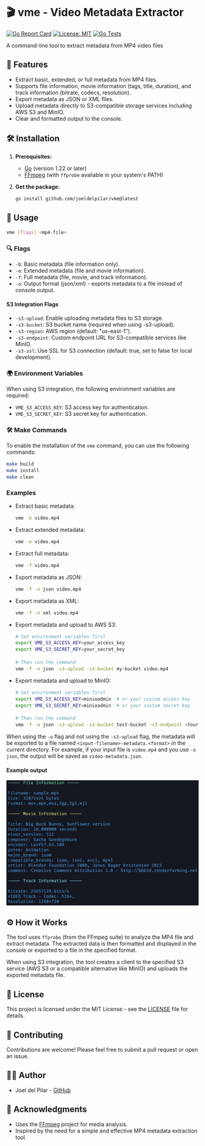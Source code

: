 # 🎬 vme - Video Metadata Extractor

[![Go Report Card](https://goreportcard.com/badge/github.com/joeldelpilar/vme)](https://goreportcard.com/report/github.com/joeldelpilar/vme)
[![License: MIT](https://img.shields.io/badge/License-MIT-yellow.svg)](https://opensource.org/licenses/MIT)
[![Go Tests](https://img.shields.io/github/actions/workflow/status/joeldelpilar/vme/go-tests.yml?branch=main&label=tests)](https://github.com/joeldelpilar/vme/actions/workflows/go-tests.yml)

A command-line tool to extract metadata from MP4 video files

## 🌟 Features

*   Extract basic, extended, or full metadata from MP4 files.
*   Supports file information, movie information (tags, title, duration), and track information (bitrate, codecs, resolution).
*   Export metadata as JSON or XML files.
*   Upload metadata directly to S3-compatible storage services including AWS S3 and MinIO.
*   Clear and formatted output to the console.

## 🛠️ Installation

1.  **Prerequisites:**
    *   [Go](https://go.dev/dl/) (version 1.22 or later)
    *   [FFmpeg](https://ffmpeg.org/download.html) (with `ffprobe` available in your system's PATH)

2.  **Get the package:**

    ```bash
    go install github.com/joeldelpilar/vme@latest
    ```

## 🚀 Usage

```bash
vme [flags] <mp4-file>
```

### 🔍 Flags

*   `-b`: Basic metadata (file information only).
*   `-e`: Extended metadata (file and movie information).
*   `-f`: Full metadata (file, movie, and track information).
*   `-o`: Output format (json/xml) - exports metadata to a file instead of console output.

#### S3 Integration Flags

*   `-s3-upload`: Enable uploading metadata files to S3 storage.
*   `-s3-bucket`: S3 bucket name (required when using -s3-upload).
*   `-s3-region`: AWS region (default: "us-east-1").
*   `-s3-endpoint`: Custom endpoint URL for S3-compatible services like MinIO.
*   `-s3-ssl`: Use SSL for S3 connection (default: true, set to false for local development).

### 🌍 Environment Variables

When using S3 integration, the following environment variables are required:

*   `VME_S3_ACCESS_KEY`: S3 access key for authentication.
*   `VME_S3_SECRET_KEY`: S3 secret key for authentication.

### 🛠️ Make Commands

To enable the installation of the `vme` command, you can use the following commands:

```bash
make build
make install
make clean
```

### Examples

*   Extract basic metadata:

    ```bash
    vme -b video.mp4
    ```

*   Extract extended metadata:

    ```bash
    vme -e video.mp4
    ```

*   Extract full metadata:

    ```bash
    vme -f video.mp4
    ```

*   Export metadata as JSON:

    ```bash
    vme -f -o json video.mp4
    ```

*   Export metadata as XML:

    ```bash
    vme -f -o xml video.mp4
    ```

*   Export metadata and upload to AWS S3:

    ```bash
    # Set environment variables first
    export VME_S3_ACCESS_KEY=your_access_key
    export VME_S3_SECRET_KEY=your_secret_key
    
    # Then run the command
    vme -f -o json -s3-upload -s3-bucket my-bucket video.mp4
    ```

*   Export metadata and upload to MinIO:

    ```bash
    # Set environment variables first
    export VME_S3_ACCESS_KEY=minioadmin  # or your custom access key
    export VME_S3_SECRET_KEY=minioadmin  # or your custom secret key
    
    # Then run the command
    vme -f -o json -s3-upload -s3-bucket test-bucket -s3-endpoint <Your-s3-endpoint> -s3-ssl=<true/false> video.mp4
    ```

When using the `-o` flag and not using the `-s3-upload` flag, the metadata will be exported to a file named `<input-filename>-metadata.<format>` in the current directory. For example, if your input file is `video.mp4` and you use `-o json`, the output will be saved as `video-metadata.json`.

#### Example output
<img src="data/image.png" alt="Example output" width="600"/>

## ⚙️ How it Works

The tool uses `ffprobe` (from the FFmpeg suite) to analyze the MP4 file and extract metadata. The extracted data is then formatted and displayed in the console or exported to a file in the specified format.

When using S3 integration, the tool creates a client to the specified S3 service (AWS S3 or a compatible alternative like MinIO) and uploads the exported metadata file.

## 📝 License

This project is licensed under the MIT License - see the [LICENSE](LICENSE) file for details.

## 🤝 Contributing

Contributions are welcome! Please feel free to submit a pull request or open an issue.

## 👨‍💻 Author

*   Joel del Pilar - [GitHub](https://github.com/joeldelpilar)

## 🙏 Acknowledgments

*   Uses the [FFmpeg](https://ffmpeg.org/) project for media analysis.
*   Inspired by the need for a simple and effective MP4 metadata extraction tool.
